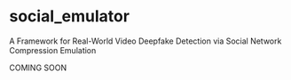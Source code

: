 # social_emulator
A Framework for Real-World Video Deepfake Detection via Social Network Compression Emulation


COMING SOON 
